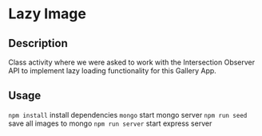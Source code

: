 # Lazy Image

## Description

Class activity where we were asked to work with the Intersection Observer API to implement lazy loading functionality for this Gallery App.

## Usage

`npm install` install dependencies
`mongo` start mongo server
`npm run seed` save all images to mongo
`npm run server` start express server
